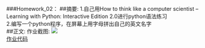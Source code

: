 ###Homework_02：
##摘要:
1.自己用How to think like a computer scientist – Learning with Python: Interactive Edition 2.0进行python语法练习  
2.编写一个python程序，在屏幕上用字母拼出自己的英文名字  
##正文:
作业截图: 
![](https://github.com/kolir/compuational_physics_N2014301020137/File_2/输出自己的名字截图.png)  
[作业代码](https://github.com/kolir/compuational_physics_N2014301020137/blob/master/File_1/Homework_02.py)
